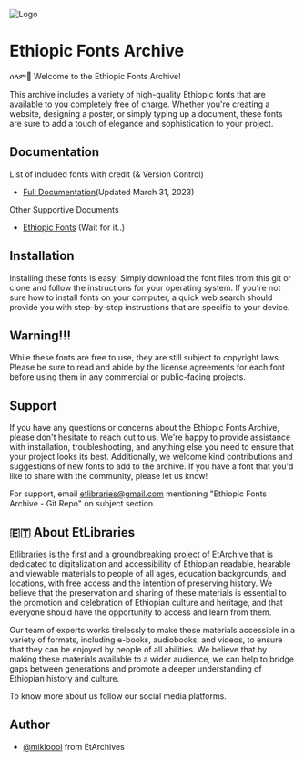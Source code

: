 
![Logo](https://www.thereporterethiopia.com/wp-content/uploads/2018/04/Art22.jpg)


# Ethiopic Fonts Archive

ሰላም👋 Welcome to the Ethiopic Fonts Archive!

This archive includes a variety of high-quality Ethiopic fonts that are available to you completely free of charge. Whether you're creating a website, designing a poster, or simply typing up a document, these fonts are sure to add a touch of elegance and sophistication to your project.




## Documentation
List of included fonts with credit (& Version Control)
- [Full Documentation](https://docs.google.com/spreadsheets/d/196dDDuHgoc26nm133ePv3KKSrZVv768PJjPAssYOm1I/edit?usp=sharing)(Updated March 31, 2023)


Other Supportive Documents
- [Ethiopic Fonts](https://tobefilled) (Wait for it..)


## Installation

Installing these fonts is easy! Simply download the font files from this git or clone and follow the instructions for your operating system. If you're not sure how to install fonts on your computer, a quick web search should provide you with step-by-step instructions that are specific to your device.
## Warning!!!

While these fonts are free to use, they are still subject to copyright laws. Please be sure to read and abide by the license agreements for each font before using them in any commercial or public-facing projects.
## Support

If you have any questions or concerns about the Ethiopic Fonts Archive, please don't hesitate to reach out to us. We're happy to provide assistance with installation, troubleshooting, and anything else you need to ensure that your project looks its best. Additionally, we welcome kind contributions and suggestions of new fonts to add to the archive. If you have a font that you'd like to share with the community, please let us know!

For support, email etlibraries@gmail.com mentioning "Ethiopic Fonts Archive - Git Repo" on subject section. 


## 🇪🇹 About EtLibraries
Etlibraries is the first and a groundbreaking project of EtArchive that is dedicated to digitalization and accessibility of Ethiopian readable, hearable and viewable materials to people of all ages, education backgrounds, and locations, with free access and the intention of preserving history. We believe that the preservation and sharing of these materials is essential to the promotion and celebration of Ethiopian culture and heritage, and that everyone should have the opportunity to access and learn from them.


Our team of experts works tirelessly to make these materials accessible in a variety of formats, including e-books, audiobooks, and videos, to ensure that they can be enjoyed by people of all abilities. We believe that by making these materials available to a wider audience, we can help to bridge gaps between generations and promote a deeper understanding of Ethiopian history and culture. 

To know more about us follow our social media platforms.


## Author

- [@mikloool](https://www.github.com/mikloool) from EtArchives

